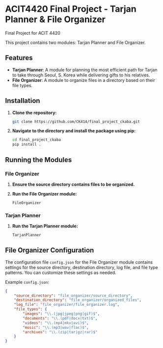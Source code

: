 # ACIT4420 Final Project - Tarjan Planner & File Organizer
 Final Project for ACIT 4420

This project contains two modules: Tarjan Planner and File Organizer.

## Features

- **Tarjan Planner**: A module for planning the most efficient path for Tarjan to take through Seoul, S. Korea while delivering gifts to his relatives.
- **File Organizer**: A module to organize files in a directory based on their file types.

## Installation

1. **Clone the repository:**

    ```sh
    git clone https://github.com/CK414/final_project_ckaba.git
    
    ```

2. **Navigate to the directory and install the package using pip:**

    ```sh
    cd final_project_ckaba
    pip install .
    ```

## Running the Modules

### File Organizer

1. **Ensure the source directory contains files to be organized.**

2. **Run the File Organizer module:**

    ```sh
    FileOrganizer
    ```

### Tarjan Planner

1. **Run the Tarjan Planner module:**

    ```sh
    TarjanPlanner
    ```

## File Organizer Configuration

The configuration file `config.json` for the File Organizer module contains settings for the source directory, destination directory, log file, and file type patterns. You can customize these settings as needed.

Example `config.json`:

```json
{
    "source_directory": "file_organizer/source_directory",
    "destination_directory": "file_organizer/organized_files",
    "log_file": "file_organizer/file_organizer.log",
    "file_types": {
        "images": "\\.(jpg|jpeg|png|gif)$",
        "documents": "\\.(pdf|docx|txt)$",
        "videos": "\\.(mp4|mkv|avi)$",
        "music": "\\.(mp3|wav|flac)$",
        "archives": "\\.(zip|tar|gz|rar)$"
    }
}
